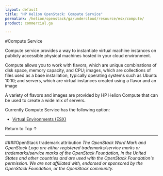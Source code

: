```yaml
---
layout: default
title: "HP Helion OpenStack: Compute Service"
permalink: /helion/openstack/ga/undercloud/resource/esx/compute/
product: commercial.ga

---
```

<!--UNDER REVISION-->


<script>

function PageRefresh {
onLoad="window.refresh"
}

PageRefresh();

</script>
<!---

<p style="font-size: small;"> <a href="/helion/openstack/install-beta/prereqs/">&#9664; PREV</a> | <a href="/helion/openstack/install-beta-overview/">&#9650; UP</a> | <a href="/helion/openstack/install-beta/vsa/">NEXT &#9654;</a> </p>-->

#Compute Service

Compute service provides a way to instantiate virtual machine instances on publicly accessible physical machines hosted in your cloud environment.

Compute allows you to work with flavors, which are unique combinations of disk space, memory capacity, and CPU; images, which are collections of files used as a base installation, typically operating systems such as Ubuntu 10.10; and servers, which are virtual instances created using a flavor and an image

A variety of flavors and images are provided by HP Helion Compute that can be used to create a wide mix of servers.

Currently Compute Service has the following option:

* [Virtual Environments (ESX)](/helion/openstack/ga/undercloud/resource/esx/)


<a href="#top" style="padding:14px 0px 14px 0px; text-decoration: none;"> Return to Top &#8593; </a>




----
####OpenStack trademark attribution
*The OpenStack Word Mark and OpenStack Logo are either registered trademarks/service marks or trademarks/service marks of the OpenStack Foundation, in the United States and other countries and are used with the OpenStack Foundation's permission. We are not affiliated with, endorsed or sponsored by the OpenStack Foundation, or the OpenStack community.*
